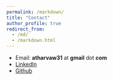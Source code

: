 ```yaml
---
permalink: /markdown/
title: "Contact"
author_profile: true
redirect_from: 
  - /md/
  - /markdown.html
---
```


* Email: **atharvaw31** at **gmail** dot **com**
* [LinkedIn](https://www.linkedin.com/in/atharva-wandile/)
* [Github](https://github.com/atharvaw1)
